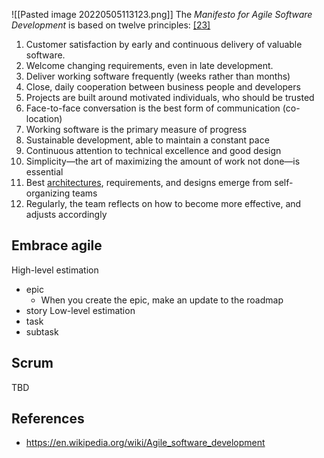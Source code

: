 ![[Pasted image 20220505113123.png]]
The _Manifesto for Agile Software Development_ is based on twelve principles: [[23]](https://en.wikipedia.org/wiki/Agile_software_development#cite_note-ManifestoPrinciples-23)

1.  Customer satisfaction by early and continuous delivery of valuable software.
2.  Welcome changing requirements, even in late development.
3.  Deliver working software frequently (weeks rather than months)
4.  Close, daily cooperation between business people and developers
5.  Projects are built around motivated individuals, who should be trusted
6.  Face-to-face conversation is the best form of communication (co-location)
7.  Working software is the primary measure of progress
8.  Sustainable development, able to maintain a constant pace
9.  Continuous attention to technical excellence and good design
10.  Simplicity—the art of maximizing the amount of work not done—is essential
11.  Best [architectures](https://en.wikipedia.org/wiki/Agile_Architecture "Agile Architecture"), requirements, and designs emerge from self-organizing teams
12.  Regularly, the team reflects on how to become more effective, and adjusts accordingly

## Embrace agile

High-level estimation
- epic
	- When you create the epic, make an update to the roadmap
- story
Low-level estimation
- task
- subtask

## Scrum
TBD

## References
- https://en.wikipedia.org/wiki/Agile_software_development